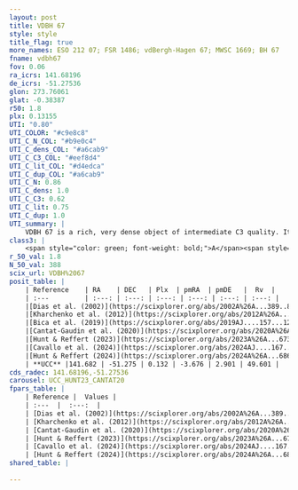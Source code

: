 ```yaml
---
layout: post
title: VDBH 67
style: style
title_flag: true
more_names: ESO 212 07; FSR 1486; vdBergh-Hagen 67; MWSC 1669; BH 67
fname: vdbh67
fov: 0.06
ra_icrs: 141.68196
de_icrs: -51.27536
glon: 273.76061
glat: -0.38387
r50: 1.8
plx: 0.13155
UTI: "0.80"
UTI_COLOR: "#c9e8c8"
UTI_C_N_COL: "#b9e0c4"
UTI_C_dens_COL: "#a6cab9"
UTI_C_C3_COL: "#eef8d4"
UTI_C_lit_COL: "#d4edca"
UTI_C_dup_COL: "#a6cab9"
UTI_C_N: 0.86
UTI_C_dens: 1.0
UTI_C_C3: 0.62
UTI_C_lit: 0.75
UTI_C_dup: 1.0
UTI_summary: |
    VDBH 67 is a rich, very dense object of intermediate C3 quality. It is well-studied in the literature.
class3: |
    <span style="color: green; font-weight: bold;">A</span><span style="color: red; font-weight: bold;">C</span>
r_50_val: 1.8
N_50_val: 388
scix_url: VDBH%2067
posit_table: |
    | Reference    | RA    | DEC   | Plx  | pmRA  | pmDE   |  Rv  |
    | :---         | :---: | :---: | :---: | :---: | :---: | :---: |
    |[Dias et al. (2002)](https://scixplorer.org/abs/2002A%26A...389..871D) | 141.688 | -51.267 | -- | -6.38 | 3.86 | -- |
    |[Kharchenko et al. (2012)](https://scixplorer.org/abs/2012A%26A...543A.156K) | 141.683 | -51.273 | -- | -7.31 | 5.72 | -- |
    |[Bica et al. (2019)](https://scixplorer.org/abs/2019AJ....157...12B) | 141.695 | -51.263 | -- | -- | -- | -- |
    |[Cantat-Gaudin et al. (2020)](https://scixplorer.org/abs/2020A%26A...640A...1C) | 141.687 | -51.273 | 0.098 | -3.64 | 2.811 | -- |
    |[Hunt & Reffert (2023)](https://scixplorer.org/abs/2023A%26A...673A.114H) | 141.684 | -51.273 | 0.109 | -3.683 | 2.871 | 56.588 |
    |[Cavallo et al. (2024)](https://scixplorer.org/abs/2024AJ....167...12C) | 141.691 | -51.268 | 0.118 | -- | -- | -- |
    |[Hunt & Reffert (2024)](https://scixplorer.org/abs/2024A%26A...686A..42H) | 141.684 | -51.273 | 0.109 | -3.683 | 2.871 | 56.588 |
    | **UCC** |141.682 | -51.275 | 0.132 | -3.676 | 2.901 | 49.601 | 
cds_radec: 141.68196,-51.27536
carousel: UCC_HUNT23_CANTAT20
fpars_table: |
    | Reference |  Values |
    | :---  |  :---:  |
    | [Dias et al. (2002)](https://scixplorer.org/abs/2002A%26A...389..871D) | `E(B-V)=0.95, Dist=7500.0, Age=9.11` |
    | [Kharchenko et al. (2012)](https://scixplorer.org/abs/2012A%26A...543A.156K) | `e_bv=1.041, distance=6501, log_age=8.835` |
    | [Cantat-Gaudin et al. (2020)](https://scixplorer.org/abs/2020A%26A...640A...1C) | `AVNN=3, DMNN=14.56, AgeNN=8.79` |
    | [Hunt & Reffert (2023)](https://scixplorer.org/abs/2023A%26A...673A.114H) | `AV50=3.499, diffAV50=1.425, MOD50=14.211, logAge50=7.852` |
    | [Cavallo et al. (2024)](https://scixplorer.org/abs/2024AJ....167...12C) | `AV50=3.37, dMod50=14.73, logAge50=8.84, [Fe/H]50=0.7` |
    | [Hunt & Reffert (2024)](https://scixplorer.org/abs/2024A%26A...686A..42H) | `MassJ=753.962` |
shared_table: |
    
---
```

